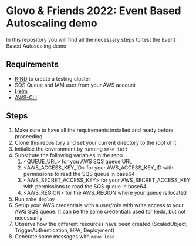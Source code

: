 # Glovo &amp; Friends 2022: Event Based Autoscaling demo
In this repository you will find all the necessary steps to test the Event Based Autoscaling demo

## Requirements

* [KIND](https://kind.sigs.k8s.io/docs/user/quick-start/#installation) to create a testing cluster 
* SQS Queue and IAM user from your AWS account
* [Helm](https://helm.sh/docs/intro/install/) 
* [AWS-CLI](https://docs.aws.amazon.com/cli/latest/userguide/getting-started-install.html)

## Steps
1. Make sure to have all the requirements installed and ready before proceeding
2. Clone this repository and set your current directory to the root of it
3. Initialise the environment by running `make init`
4. Substitute the following variables in the repo
   1. <QUEUE_URL> for you AWS SQS queue URL
   2. <AWS_ACCESS_KEY_ID> for your AWS_ACCESS_KEY_ID with permissions to read the SQS queue in base64
   3. <AWS_SECRET_ACCESS_KEY> for your AWS_SECRET_ACCESS_KEY with permissions to read the SQS queue in base64
   4. <AWS_REGION> for the AWS_REGION where your queue is located
5. Run `make deploy`
6. Setup your AWS credentials with a user/role with write access to your AWS SQS queue. It can be the same credentials used for keda, but not necessarily
7. Observe how the different resources have been created (ScaledObject, TriggerAuthentication, HPA, Deployment)
8. Generate some messages with `make load`